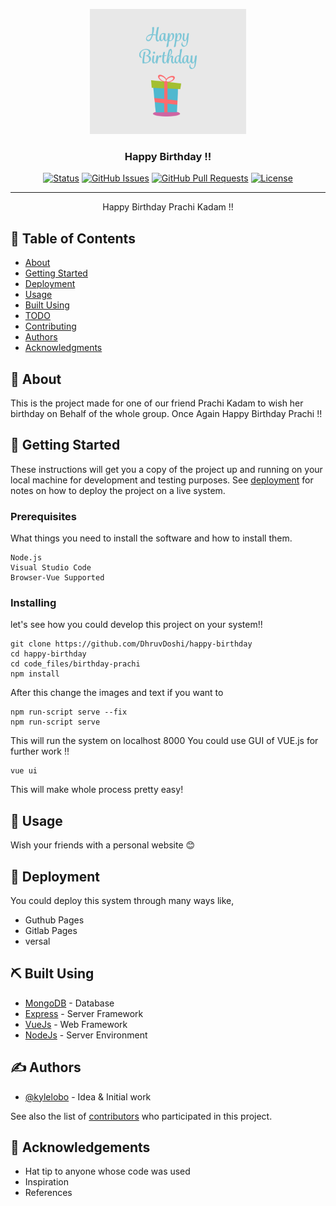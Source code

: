 <p align="center">
  <a href="" rel="noopener">
 <img width=250px height=200px src="https://github.com/DhruvDoshi/happy-birthday/blob/master/img/birthday_readme.gif" alt="Project logo"></a>
</p>

<h3 align="center">Happy Birthday !!</h3>

<div align="center">

[![Status](https://img.shields.io/badge/status-active-success.svg)]()
[![GitHub Issues](https://img.shields.io/github/issues/DhruvDoshi/happy-birthday.svg)](https://github.com/DhruvDoshi/happy-birthday/issues)
[![GitHub Pull Requests](https://img.shields.io/github/issues-pr/DhruvDoshi/happy-birthday.svg)](https://github.com/DhruvDoshi/happy-birthday/pulls)
[![License](https://img.shields.io/badge/license-MIT-blue.svg)](/LICENSE)

</div>

---

<p align="center"> Happy Birthday Prachi Kadam !!
    <br> 
</p>

## 📝 Table of Contents

- [About](#about)
- [Getting Started](#getting_started)
- [Deployment](#deployment)
- [Usage](#usage)
- [Built Using](#built_using)
- [TODO](../TODO.md)
- [Contributing](../CONTRIBUTING.md)
- [Authors](#authors)
- [Acknowledgments](#acknowledgement)

## 🧐 About <a name = "about"></a>

This is the project made for one of our friend Prachi Kadam to wish her birthday on Behalf of the whole group. Once Again Happy Birthday Prachi !!

## 🏁 Getting Started <a name = "getting_started"></a>

These instructions will get you a copy of the project up and running on your local machine for development and testing purposes. See [deployment](#deployment) for notes on how to deploy the project on a live system.

### Prerequisites

What things you need to install the software and how to install them.

```
Node.js
Visual Studio Code
Browser-Vue Supported
```

### Installing

let's see how you could develop this project on your system!!
```
git clone https://github.com/DhruvDoshi/happy-birthday
cd happy-birthday
cd code_files/birthday-prachi
npm install
```
After this change the images and text if you want to 
```
npm run-script serve --fix
npm run-script serve
```
This will run the system on localhost 8000
You could use GUI of VUE.js for further work !!
```
vue ui
```
This will make whole process pretty easy!

## 🎈 Usage <a name="usage"></a>

Wish your friends with a personal website 😊

## 🚀 Deployment <a name = "deployment"></a>

You could deploy this system through many ways like,
 
 - Guthub Pages
 - Gitlab Pages
- versal  

## ⛏️ Built Using <a name = "built_using"></a>

- [MongoDB](https://www.mongodb.com/) - Database
- [Express](https://expressjs.com/) - Server Framework
- [VueJs](https://vuejs.org/) - Web Framework
- [NodeJs](https://nodejs.org/en/) - Server Environment

## ✍️ Authors <a name = "authors"></a>

- [@kylelobo](https://github.com/kylelobo) - Idea & Initial work

See also the list of [contributors](https://github.com/kylelobo/The-Documentation-Compendium/contributors) who participated in this project.

## 🎉 Acknowledgements <a name = "acknowledgement"></a>

- Hat tip to anyone whose code was used
- Inspiration
- References
